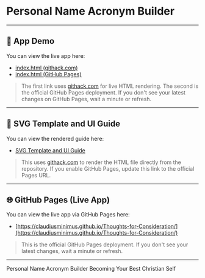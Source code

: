 # Personal Name Acronym Builder

---

## 🚀 App Demo

You can view the live app here:

- [index.html (githack.com)](https://raw.githack.com/ClaudiusMinimus/Thoughts-for-Consideration/main/index.html)
- [index.html (GitHub Pages)](https://claudiusminimus.github.io/Thoughts-for-Consideration/)

> The first link uses [githack.com](https://raw.githack.com/) for live HTML rendering. The second is the official GitHub Pages deployment. If you don't see your latest changes on GitHub Pages, wait a minute or refresh.

---

## 📄 SVG Template and UI Guide

You can view the rendered guide here:

- [SVG Template and UI Guide](https://raw.githack.com/ClaudiusMinimus/Thoughts-for-Consideration/main/SVG_Template_and_UI_Guide.html)

> This uses [githack.com](https://raw.githack.com/) to render the HTML file directly from the repository. If you enable GitHub Pages, update this link to the official Pages URL.

---

## 🌐 GitHub Pages (Live App)

You can view the live app via GitHub Pages here:

- [https://claudiusminimus.github.io/Thoughts-for-Consideration/](https://claudiusminimus.github.io/Thoughts-for-Consideration/)

> This is the official GitHub Pages deployment. If you don't see your latest changes, wait a minute or refresh.

---

Personal Name Acronym Builder Becoming Your Best Christian Self
